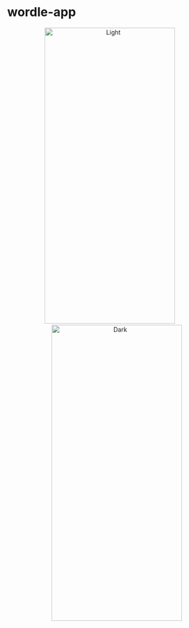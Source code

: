 # wordle-app

<div align="center">
  <img alt="Light" src="./demo/demo-android.gif" width="300px" height="680px">
&nbsp; &nbsp; &nbsp; &nbsp;
  <img alt="Dark" src="./demo/demo-ios.gif" width="300px" height="680px">
</div>
